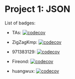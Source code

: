# Project 1: JSON

List of badges:

* TAs: [![codecov](https://codecov.io/gh/Yao-class-cpp-studio/Project-1/branch/main/graph/badge.svg?token=JS6LK1XNFY)](https://codecov.io/gh/Yao-class-cpp-studio/Project-1)

* ZigZagKmp: [![codecov](https://codecov.io/gh/Yao-class-cpp-studio/project-1-ZigZagKmp/branch/main/graph/badge.svg?token=JH9SsL3rau)](https://codecov.io/gh/Yao-class-cpp-studio/project-1-ZigZagKmp)
* 971383129: [![codecov](https://codecov.io/gh/Yao-class-cpp-studio/project-1-971383129/branch/main/graph/badge.svg?token=PuPx1WvZBJ)](https://codecov.io/gh/Yao-class-cpp-studio/project-1-971383129)
* Fireond: [![codecov](https://codecov.io/gh/Yao-class-cpp-studio/project-1-Fireond/branch/main/graph/badge.svg?token=08CIJYYbPZ)](https://codecov.io/gh/Yao-class-cpp-studio/project-1-Fireond)
* huangwux: [![codecov](https://codecov.io/gh/Yao-class-cpp-studio/project-1-huangwux/branch/main/graph/badge.svg?token=75Ne7LSCLa)](https://codecov.io/gh/Yao-class-cpp-studio/project-1-huangwux)
